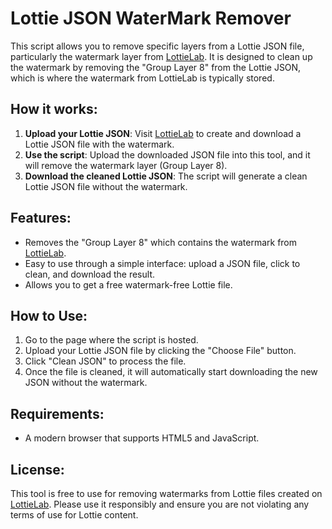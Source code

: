 # Lottie JSON WaterMark Remover

This script allows you to remove specific layers from a Lottie JSON file, particularly the watermark layer from [LottieLab](https://www.lottielab.com). It is designed to clean up the watermark by removing the "Group Layer 8" from the Lottie JSON, which is where the watermark from LottieLab is typically stored.

## How it works:

1. **Upload your Lottie JSON**: Visit [LottieLab](https://www.lottielab.com) to create and download a Lottie JSON file with the watermark.
2. **Use the script**: Upload the downloaded JSON file into this tool, and it will remove the watermark layer (Group Layer 8).
3. **Download the cleaned Lottie JSON**: The script will generate a clean Lottie JSON file without the watermark.

## Features:

- Removes the "Group Layer 8" which contains the watermark from [LottieLab](https://www.lottielab.com).
- Easy to use through a simple interface: upload a JSON file, click to clean, and download the result.
- Allows you to get a free watermark-free Lottie file.

## How to Use:

1. Go to the page where the script is hosted.
2. Upload your Lottie JSON file by clicking the "Choose File" button.
3. Click "Clean JSON" to process the file.
4. Once the file is cleaned, it will automatically start downloading the new JSON without the watermark.

## Requirements:

- A modern browser that supports HTML5 and JavaScript.

## License:

This tool is free to use for removing watermarks from Lottie files created on [LottieLab](https://www.lottielab.com). Please use it responsibly and ensure you are not violating any terms of use for Lottie content.
